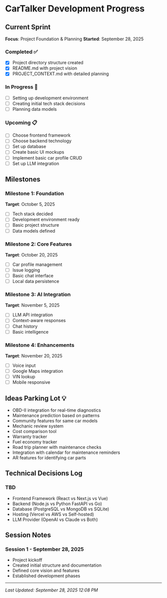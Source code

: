 # CarTalker Development Progress

## Current Sprint
**Focus**: Project Foundation & Planning
**Started**: September 28, 2025

### Completed ✅
- [x] Project directory structure created
- [x] README.md with project vision
- [x] PROJECT_CONTEXT.md with detailed planning

### In Progress 🚧
- [ ] Setting up development environment
- [ ] Creating initial tech stack decisions
- [ ] Planning data models

### Upcoming 📋
- [ ] Choose frontend framework
- [ ] Choose backend technology
- [ ] Set up database
- [ ] Create basic UI mockups
- [ ] Implement basic car profile CRUD
- [ ] Set up LLM integration

## Milestones

### Milestone 1: Foundation
**Target**: October 5, 2025
- [ ] Tech stack decided
- [ ] Development environment ready
- [ ] Basic project structure
- [ ] Data models defined

### Milestone 2: Core Features
**Target**: October 20, 2025
- [ ] Car profile management
- [ ] Issue logging
- [ ] Basic chat interface
- [ ] Local data persistence

### Milestone 3: AI Integration
**Target**: November 5, 2025
- [ ] LLM API integration
- [ ] Context-aware responses
- [ ] Chat history
- [ ] Basic intelligence

### Milestone 4: Enhancements
**Target**: November 20, 2025
- [ ] Voice input
- [ ] Google Maps integration
- [ ] VIN lookup
- [ ] Mobile responsive

## Ideas Parking Lot 💡
- OBD-II integration for real-time diagnostics
- Maintenance prediction based on patterns
- Community features for same car models
- Mechanic review system
- Cost comparison tool
- Warranty tracker
- Fuel economy tracker
- Road trip planner with maintenance checks
- Integration with calendar for maintenance reminders
- AR features for identifying car parts

## Technical Decisions Log

### TBD
- Frontend Framework (React vs Next.js vs Vue)
- Backend (Node.js vs Python FastAPI vs Go)
- Database (PostgreSQL vs MongoDB vs SQLite)
- Hosting (Vercel vs AWS vs Self-hosted)
- LLM Provider (OpenAI vs Claude vs Both)

## Session Notes

### Session 1 - September 28, 2025
- Project kickoff
- Created initial structure and documentation
- Defined core vision and features
- Established development phases

---
*Last Updated: September 28, 2025 12:08 PM*